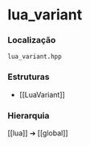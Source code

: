 # lua_variant

### Localização
`lua_variant.hpp`

### Estruturas
- [[LuaVariant]]

### Hierarquia
[[lua]] ➔ [[global]]
